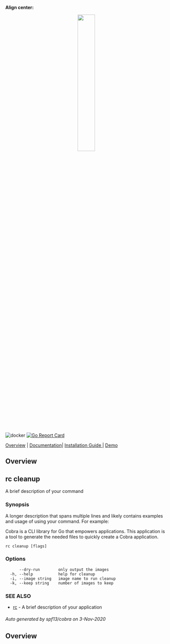 **Align center:**
<p align="center" width="100%">
    <img width="33%" src="https://storage.googleapis.com/gopherizeme.appspot.com/gophers/4df4e58fef369005a7fe65ac04b74b3a667b296b.png"> 
</p>

![docker](https://github.com/edbighead/rc/workflows/docker/badge.svg?branch=main) [![Go Report Card](https://goreportcard.com/badge/github.com/edbighead/rc)](https://goreportcard.com/report/github.com/edbighead/rc)

[Overview](#overview) | [Documentation](#docs)| [Installation Guide ](#install) | [Demo](#demo)

## <a name="overview"></a>Overview


## rc cleanup

A brief description of your command

### Synopsis

A longer description that spans multiple lines and likely contains examples
and usage of using your command. For example:

Cobra is a CLI library for Go that empowers applications.
This application is a tool to generate the needed files
to quickly create a Cobra application.

```
rc cleanup [flags]
```

### Options

```
      --dry-run        only output the images
  -h, --help           help for cleanup
  -i, --image string   image name to run cleanup
  -k, --keep string    number of images to keep
```

### SEE ALSO

* [rc](rc.md)    - A brief description of your application

###### Auto generated by spf13/cobra on 3-Nov-2020


## <a name="overview"></a>Overview
